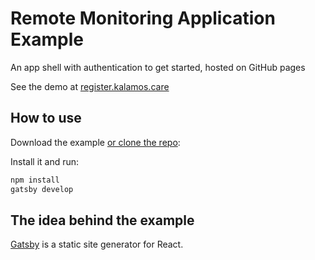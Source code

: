 # Remote Monitoring Application Example

An app shell with authentication to get started, hosted on GitHub pages

See the demo at [register.kalamos.care](https://register.kalamos.care)

## How to use

Download the example [or clone the repo](https://github.com/kalamos-care/provider-portal):


Install it and run:

```sh
npm install
gatsby develop
```

## The idea behind the example

[Gatsby](https://github.com/gatsbyjs/gatsby) is a static site generator for React.
